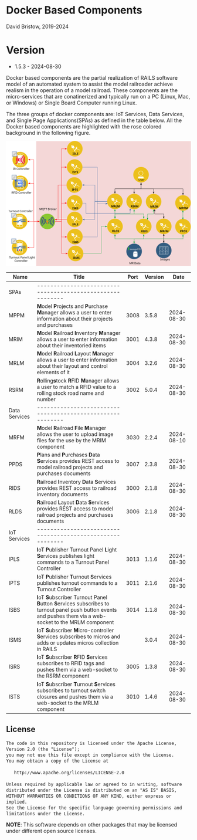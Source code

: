 # Docker Based Components
David Bristow, 2019-2024

# Version
* 1.5.3 - 2024-08-30
 
Docker based components are the partial realization of RAILS software model of an automated system to assist the model railroader achieve realism in the operation of a model railroad. These components are the micro-services that are conatinerized and typically run on a PC (Linux, Mac, or Windows) or Single Board Computer running Linux.

The three groups of docker components are: IoT Services, Data Services, and Single Page Applications(SPAs) as defined in the table below. All the Docker based components are highlighted with the rose colored background in the following figure.

![System Design](https://github.com/djbristow/RAILS/blob/master/Docker%20Based/docker-based-ms.svg)

|Name |Title                                  |Port |Version|Date     |
|-----|----------------------------------------------------------|-----|-------|---------|
|SPAs|----------------------------------------------------------|
|MPPM|**M**odel **P**rojects and **P**urchase **M**anager allows a user to enter information about their projects and purchases|3008|3.5.8|2024-08-30|
|MRIM|**M**odel **R**ailroad **I**nventory **M**anager allows a user to enter information about their inventoried items|3001|4.3.8|2024-08-30|
|MRLM|**M**odel **R**ailroad **L**ayout **M**anager allows a user to enter information about their layout and control elements of it|3004|3.2.6|2024-08-30|
|RSRM|**R**olling**s**tock **R**FID **M**anager allows a user to match a RFID value to a rolling stock road name and number|3002|5.0.4|2024-08-30|
|Data Services|----------------------------------------------------------|
|MRFM|**M**odel **R**ailroad **F**ile **M**anager  allows the user to upload image files for the use by the MRIM component|3030|2.2.4|2024-08-10|
|PPDS|**P**lans and **P**urchases **D**ata **S**ervices  provides REST access to model railroad projects and purchases documents|3007|2.3.8|2024-08-30|
|RIDS|**R**ailroad **I**nventory **D**ata **S**ervices provides REST access to railroad inventory documents|3000|2.1.8|2024-08-30|
|RLDS|**R**ailroad **L**ayout **D**ata **S**ervices provides REST access to model railroad projects and purchases documents|3006|2.1.8|2024-08-30|
|IoT Services|----------------------------------------------------------|
|IPLS|**I**oT **P**ublisher Turnout Panel **L**ight **S**ervices publishes light commands to a Turnout Panel Controller|3013|1.1.6|2024-08-30|
|IPTS|**I**oT **P**ublisher **T**urnout **S**ervices publishes turnout commands to a Turnout Controller|3011|2.1.6|2024-08-30|
|ISBS|**I**oT **S**ubscriber Turnout Panel **B**utton **S**ervices subscribes to turnout panel push button events and pushes them via a web-socket to the MRLM component|3014|1.1.8|2024-08-30|
|ISMS|**I**oT **S**ubscriber **M**icro-controller **S**ervices subscribes to micros and adds or updates micros collection in RAILS||3.0.4|2024-08-30|
|ISRS|**I**oT **S**ubscriber **R**FID **S**ervices subscribes to RFID tags and pushes them via a web-socket to the RSRM component|3005|1.3.8|2024-08-30|
|ISTS|**I**oT **S**ubscriber **T**urnout **S**ervices subscribes to turnout switch closures and pushes them via a web-socket to the MRLM component|3010|1.4.6|2024-08-30|

## License

    The code in this repository is licensed under the Apache License, Version 2.0 (the "License");
    you may not use this file except in compliance with the License.
    You may obtain a copy of the License at

       http://www.apache.org/licenses/LICENSE-2.0

    Unless required by applicable law or agreed to in writing, software
    distributed under the License is distributed on an "AS IS" BASIS,
    WITHOUT WARRANTIES OR CONDITIONS OF ANY KIND, either express or implied.
    See the License for the specific language governing permissions and
    limitations under the License.

**NOTE**: This software depends on other packages that may be licensed under different open source licenses.

